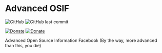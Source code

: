 # Advanced OSIF

![GitHub](https://img.shields.io/github/license/0v3rl0w/Advanced-OSIF.svg) ![GitHub last commit](https://img.shields.io/github/last-commit/0v3rl0w/Advanced-OSIF.svg)

[![Donate][link-icon-coffee]][link-coffee] [![Donate][link-icon-computer]][link-computer]


[link-icon-coffee]: https://img.shields.io/badge/%E2%98%95-buy%20me%20a%20coffee-aa0000.svg
[link-coffee]: https://www.paypal.me/0v3rl0w/5eur
[link-icon-computer]: https://img.shields.io/badge/%F0%9F%92%BB-Buy%20me%20a%20new%20laptop-aa0000.svg
[link-computer]: https://www.paypal.me/0v3rl0w/2000eur
Advanced Open Source Information Facebook
(By the way, more advanced than this, you die)
